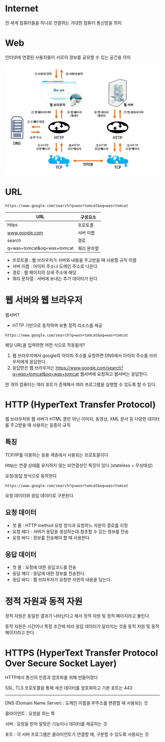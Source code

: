 # Internet

전 세계 컴퓨터들을 하나로 연결하는 거대한 컴퓨터 통신망을 의미

# Web

인터넷에 연결된 사용자들이 서로의 정보를 공유할 수 있는 공간을 의미

<img src="https://github.com/Geol2/Today-I-Learned/blob/main/Web/images/http.png" />

# URL

```
https://www.google.com/search?q=was+tomcat&oq=was+tomcat
```

|         URL                 |   구성요소   |
|-----------------------------|-------------|
| https                       | 프로토콜     |
| www.google.com              | 서버 이름    |
| search                      | 경로         |
| q=was+tomcat&oq=was+tomcat  | 쿼리 문자열  |

- 프로토콜 : 웹 브라우저가 서버와 내용을 주고받을 때 사용할 규칙 이름
- 서버 이름 : 아이피 주소나 도메인 주소로 나온다
- 경로 : 웹 페이지의 상세 주소에 해당
- 쿼리 문자열 : 서버에 보내는 추가 데이터가 된다

# 웹 서버와 웹 브라우저

웹서버?

- HTTP 기반으로 동작하며 보통 정적 리소스를 제공

```
https://www.google.com/search?q=was+tomcat&oq=was+tomcat
```

해당 URL을 입력하면 어떤 식으로 작동될까?

1. 웹 브라우저에서 google의 아이피 주소를 요청하면 DNS에서 아이피 주소를 브라우저에게 응답한다.
2. 응답받은 웹 브라우저는 https://www.google.com/search?q=was+tomcat&oq=was+tomcat 웹서버에 요청하고 웹서버는 응답한다.

한 개의 컴퓨터는 여러 포트가 존재해서 여러 프로그램을 실행할 수 있도록 할 수 있다.

# HTTP (HyperText Transfer Protocol)

웹 브라우저와 웹 서버가 HTML 뿐만 아닌 이미지, 동영상, XML 문서 등 다양한 데이터를 주고받을 때 사용하는 일종의 규칙

## 특징

TCP/IP를 이용하는 응용 계층에서 사용되는 프로토콜이다

Http는 연결 상태를 유지하지 않는 비연결성인 특징이 있다 (stateless = 무상태성)

요청/응답 방식으로 동작한다

```
https://www.google.com/search?q=was+tomcat&oq=was+tomcat
```

요청 데이터와 응답 데이터로 구분된다.

## 요청 데이터

- 첫 줄 : HTTP method 요청 방식과 요청하느 자원의 경로를 지정
- 요청 헤더 : 서버가 응답을 생성하는데 참조할 수 있는 정보를 전송
- 요청 바디 : 정보를 전송해야 할 때 사용한다.

## 응답 데이터

- 첫 줄 : 요청에 대한 응답코드를 전송
- 응답 헤더 : 응답에 대한 정보를 전송한다.
- 응답 바디 : 웹 브라우저가 요청한 자원의 내용을 담는다.

# 정적 자원과 동적 자원

정적 자원은 동일한 결과가 나타난다고 해서 정적 자원 및 정적 페이지라고 불린다.

동적 자원은 시간이나 특정 조건에 따라 응답 데이터가 달라지는 것을 동적 자원 및 동적 페이지라고 한다.

# HTTPS (HyperText Transfer Protocol Over Secure Socket Layer)

HTTP에서 통신의 인증과 암호화를 위해 만들어졌다

SSL, TLS 프로토콜을 통해 세션 데이터를 암호화하고 기본 포트는 443

-----

DNS (Domain Name Server) : 도메인 이름을 IP주소를 변환할 때 사용되는 것

클라이언트 : 요청을 하는 쪽

서버 : 요청을 받아 알맞은 기능이나 데이터를 제공하는 것

포트 : 각 서버 프로그램은 클라이언트가 연결할 때, 구분할 수 있도록 사용되는 것